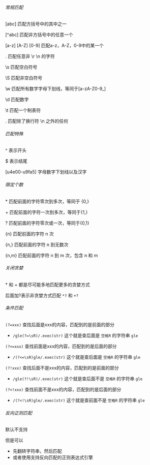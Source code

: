 ###### 常规匹配

[abc] 匹配方括号中的其中之一

[^abc] 匹配非方括号中的任意一个

[a-z] [A-Z] [0-9] 匹配a-z，A-Z，0-9中的某一个

. 匹配任意非 \r \n 的字符

\s 匹配空白符号

\S 匹配非空白符号

\w 匹配所有数字字母下划线，等同于[a-zA-Z0-9_] 

\d 匹配数字

\t 匹配一个制表符

\. 匹配除了换行符 \n 之外的任何



###### 匹配特殊

^ 表示开头

$ 表示结尾

[u4e00-u9fa5] 字母数字下划线以及汉字



###### 限定个数

\* 匹配前面的字符零次到多次，等同于 {0,}

\+ 匹配前面的字符一次到多次，等同于{1,}

? 匹配前面的字符零次或一次，等同于{0,1}

{n} 匹配前面的字符 n 次

{n,} 匹配前面的字符 n 到无数次

{n,m} 匹配前面的字符 n 到 m 次，包含 n 和 m



###### 关闭贪婪

\* 和 \+ 都是尽可能多地匹配更多的贪婪方式

后面加?表示非贪婪方式匹配 `*?` 和 `+? `

 

###### 条件匹配

`(?=xxx)`  查找后面是xxx的内容，匹配到的是前面的部分

*   `/gle(?=\sR)/.exec(str)` 这个就是查后面是 `空格R` 的字符串 `gle`

`(?<=xxx)`  查找前面是xxx的内容，匹配到的是后面的部分

*   `/(?<=\sR)gle/.exec(str)` 这个就是查后面是 `空格R` 的字符串 `gle`

`(?!xxx)`  查找后面不是xxx的内容，匹配到的是前面的部分

*   `/gle(?!\sR)/.exec(str)` 这个就是查后面不是 `空格R` 的字符串 `gle`

`(?<!xxx)`  查找前面不是xxx的内容，匹配到的是后面的部分

*   `/(?<!\sR)gle/.exec(str)` 这个就是查前面不是 `空格R` 的字符串 `gle`





###### 反向正则匹配

默认不支持

但是可以

*   先翻转字符串，然后匹配
*   或者使用支持反向匹配的正则表达式引擎
